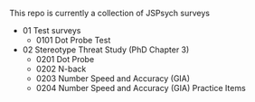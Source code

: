 This repo is currently a collection of JSPsych surveys

- 01 Test surveys
  * 0101 Dot Probe Test
- 02 Stereotype Threat Study (PhD Chapter 3)
  * 0201 Dot Probe
  * 0202 N-back
  * 0203 Number Speed and Accuracy (GIA)
  * 0204 Number Speed and Accuracy (GIA) Practice Items
